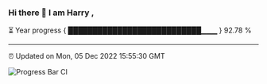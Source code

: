 ### Hi there 👋 I am Harry , 

⏳ Year progress { ███████████████████████████▁▁▁ } 92.78 %

---

⏰ Updated on Mon, 05 Dec 2022 15:55:30 GMT

![Progress Bar CI](https://github.com/duykhang68/duykhang68/workflows/Progress%20Bar%20CI/badge.svg)
